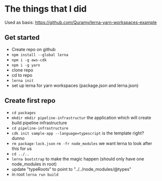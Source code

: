 # The things that I did

Used as basis: https://github.com/Quramy/lerna-yarn-workspaces-example



## Get started
* Create repo on github
* `npm install --global lerna`
* `npm i -g aws-cdk`
* `npm i -g yarn`
* clone repo
* cd to repo
* `lerna init`
* set up lerna for yarn workspaces (package.json and lerna.json)

## Create first repo
* `cd packages`
* `mkdir mkdir pipeline-infrastructur` the application which will create build pipeline infrastructure
* `cd pipeline-infrastructure`
* `cdk init sample-app --language=typescript` is the template right? dunno
* `rm package-lock.json` `rm -fr node_modules` we want lerna to look after this for us
* `cd ../..`
* `lerna bootstrap` to make the magic happen (should only have one node_modules in root)
* update "typeRoots" to point to "../../node_modules/@types"
* in root `lerna run build`